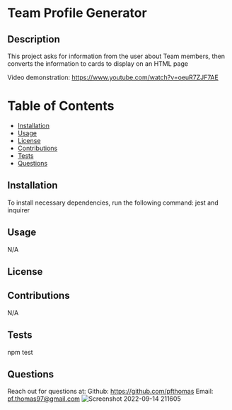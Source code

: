
# Team Profile Generator

## Description
This project asks for information from the user about Team members, then converts the information to cards to display on an HTML page

Video demonstration: https://www.youtube.com/watch?v=oeuR7ZJF7AE
# Table of Contents
* [Installation](#installation)
* [Usage](#usage)
* [License](#license)
* [Contributions](#contributions)
* [Tests](#tests)
* [Questions](#questions)

## Installation
To install necessary dependencies, run the following command:
jest and inquirer

## Usage
N/A

## License 

## Contributions
N/A

## Tests
npm test
## Questions 
Reach out for questions at:
Github: https://github.com/pfthomas
Email: pf.thomas97@gmail.com
![Screenshot 2022-09-14 211605](https://user-images.githubusercontent.com/78826836/190290561-367c14c3-c56e-4b4c-8714-40aa8d92c63e.jpg)
